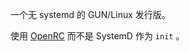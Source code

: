 
[site]: https://nxos.org
[repo-creater]: https://github.com/Nitrux/iso-tool.git
[openrc-repo]: https://github.com/OpenRC/openrc.git

一个无 systemd 的 GUN/Linux 发行版。

使用 [OpenRC][openrc-repo] 而不是 SystemD 作为 `init` 。
